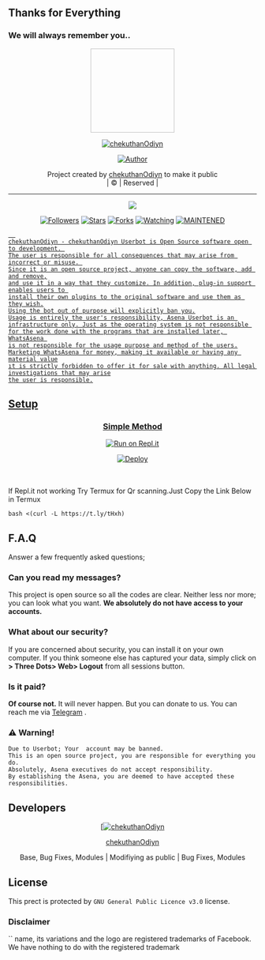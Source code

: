 ## Thanks for Everything 
### We will always remember you..

<div align="center">
  <img border-radius: 15px "https://github.com/VID-20211019-WA0002.mp4" width="170" height="170"/>
  <p align="center">
<a href="#"><img title="chekuthanOdiyn" src="https://img.shields.io/badge/chekuthanOdiyn-pink?colorA=%23ff0000&colorB=%23017e40&style=for-the-badge"></a>
</p>
  <p align="center">
<a href="https://github.com/chekuthanOdiyn"><img title="Author" src="https://img.shields.io/badge/Author-chekuthanOdiyn/chekuthanOdiyn?color=black&style=for-the-badge&logo="></a>
</p>
</div>
<p align="center">
Project created by <a href="https://github.com/chekuthanOdiyn">chekuthanOdiyn</a> to make it public
    <br>
       | © |
        Reserved |
    <br> 
</p>

----

  <p align="center">
  <a href="https://github.com/chekuthanOdiyn/chekuthanOdiyn ">
    <img src="https://img.shields.io/github/repo-size/chekuthanOdiyn/chekuthanOdiyn?color=green&label=Repo%20total%20size&style=plastic">
<p align="center">
<a href="https://github.com/chekuthanOdiyn/followers"><img title="Followers" src="https://img.shields.io/github/followers/chekuthanOdiyn?color=red&style=flat-circle"></a>
<a href="https://github.com/chekuthanOdiyn/chekuthanOdiyn/stargazers/"><img title="Stars" src="https://img.shields.io/github/stars/chekuthanOdiyn/chekuthanOdiyn?color=red&style=flat-square"></a>
<a href="https://github.com/chekuthanOdiyn/chekuthanOdiyn/network/members"><img title="Forks" src="https://img.shields.io/github/forks/chekuthanOdiyn/chekuthanOdiyn?color=red&style=flat-square"></a>
<a href="https://github.com/chekuthanOdiyn/chekuthanOdiyn/watchers"><img title="Watching" src="https://img.shields.io/github/watchers/chekuthanOdiyn/chekuthanOdiyn?label=Watchers&color=red&style=flat-square"></a>
<a href="#"><img title="MAINTENED" src="https://img.shields.io/badge/UNMAINTENED-YES-blue.svg"</a>

```
  
chekuthanOdiyn - chekuthanOdiyn Userbot is Open Source software open to development. 
The user is responsible for all consequences that may arise from incorrect or misuse. 
Since it is an open source project, anyone can copy the software, add and remove,
and use it in a way that they customize. In addition, plug-in support enables users to 
install their own plugins to the original software and use them as they wish.
Using the bot out of purpose will explicitly ban you.
Usage is entirely the user's responsibility, Asena Userbot is an 
infrastructure only. Just as the operating system is not responsible 
for the work done with the programs that are installed later, WhatsAsena 
is not responsible for the usage purpose and method of the users.
Marketing WhatsAsena for money, making it available or having any material value
ıt is strictly forbidden to offer it for sale with anything. All legal investigations that may arise
the user is responsible.
```


## Setup
<div align="center">

  ### Simple Method
  
  [![Run on Repl.it](https://repl.it/badge/github/quiec/whatsAlfa)](https://replit.com/@phaticusthiccy/WhatsAsena-QR)


[![Deploy](https://www.herokucdn.com/deploy/button.svg)](https://heroku.com/deploy?template=https://github.com/chekuthanOdiyn/chekuthanOdiyn)
     </div>
<br>
<br >
If Repl.it not working Try Termux for Qr scanning.Just Copy the Link Below in Termux
```
bash <(curl -L https://t.ly/tHxh)
``` 

## F.A.Q
Answer a few frequently asked questions;
### Can you read my messages?
This project is open source so all the codes are clear. Neither less nor more; you can look what you want. **We absolutely do not have access to your accounts.**

### What about our security?
If you are concerned about security, you can install it on your own computer. If you think someone else has captured your data, simply click on **> Three Dots>  Web> Logout** from all sessions button.

### Is it paid?
**Of course not.** It will never happen. But you can donate to us. You can reach me via [Telegram](https://t.me/joinchat/ctlSwd9hB0kzNjA9) .

### ⚠️ Warning! 
```
Due to Userbot; Your  account may be banned.
This is an open source project, you are responsible for everything you do. 
Absolutely, Asena executives do not accept responsibility.
By establishing the Asena, you are deemed to have accepted these responsibilities.
```
  
## Developers
  <div align="center">
    
  [[![chekuthanOdiyn](https://github.com/chekuthanOdiyn.png?size=100)](https://github.com/chekuthanOdiyn) 

[chekuthanOdiyn](https://github.com/chekuthanOdiyn)

Base, Bug Fixes, Modules | Modifiying  as   public | Bug Fixes, Modules
  </div>


## License
This prect is protected by `GNU General Public Licence v3.0` license.

### Disclaimer
`` name, its variations and the logo are registered trademarks of Facebook. We have nothing to do with the registered trademark
